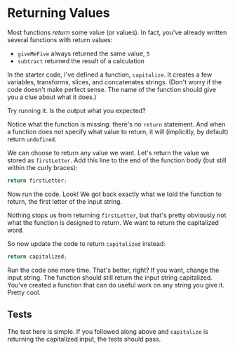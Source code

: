 # Returning Values

Most functions _return_ some value (or values). In fact, you've already written
several functions with return values:

- `giveMeFive` always returned the same value, `5`
- `subtract` returned the result of a calculation

In the starter code, I've defined a function, `capitalize`. It creates a few
variables, transforms, slices, and concatenates strings. (Don't worry if the
code doesn't make perfect sense. The name of the function should give you a clue
about what it does.)

Try running it. Is the output what you expected?

Notice what the function is missing: there's no `return` statement. And when a
function does not specify what value to return, it will (implicitly, by default)
return `undefined`.

We can choose to return any value we want. Let's return the value we stored as
`firstLetter`. Add this line to the end of the function body (but still within
the curly braces):

```javascript
return firstLetter;
```

Now run the code. Look! We got back exactly what we told the function to return,
the first letter of the input string.

Nothing stops us from returning `firstLetter`, but that's pretty obviously not
what the function is designed to return. We want to return the capitalized word.

So now update the code to return `capitalized` instead:

```javascript
return capitalized;
```

Run the code one more time. That's better, right? If you want, change the input
string. The function should still return the input string capitalized. You've
created a function that can do useful work on any string you give it. Pretty
cool.

## Tests

The test here is simple. If you followed along above and `capitalize` is
returning the capitalized input, the tests should pass.
